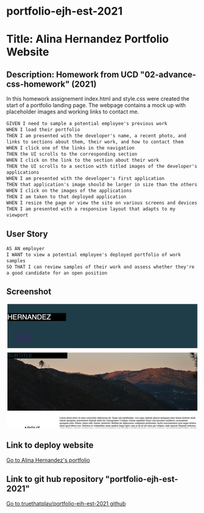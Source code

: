 # portfolio-ejh-est-2021

# Title: Alina Hernandez Portfolio Website

## Description: Homework from UCD "02-advance-css-homework" (2021)

In this homework assignement index.html and style.css were created the start of a portfolio landing page. The webpage contains a mock up with placeholder images and working links to contact me.

```
GIVEN I need to sample a potential employee's previous work
WHEN I load their portfolio
THEN I am presented with the developer's name, a recent photo, and links to sections about them, their work, and how to contact them
WHEN I click one of the links in the navigation
THEN the UI scrolls to the corresponding section
WHEN I click on the link to the section about their work
THEN the UI scrolls to a section with titled images of the developer's applications
WHEN I am presented with the developer's first application
THEN that application's image should be larger in size than the others
WHEN I click on the images of the applications
THEN I am taken to that deployed application
WHEN I resize the page or view the site on various screens and devices
THEN I am presented with a responsive layout that adapts to my viewport
```

## User Story

```
AS AN employer
I WANT to view a potential employee's deployed portfolio of work samples
SO THAT I can review samples of their work and assess whether they're a good candidate for an open position
```

## Screenshot

![Go to a screenshot of Alina Hernandez's portfolio landing page](./assets/images/screenshot-portfolio.png)

## Link to deploy website

[Go to Alina Hernandez's portfolio](https://truethatplaya.github.io/portfolio-ejh-est-2021/)

## Link to git hub repository "portfolio-ejh-est-2021"

[Go to truethatplay/portfolio-ejh-est-2021 github](https://github.com/truethatplaya/portfolio-ejh-est-2021.git)
